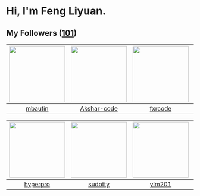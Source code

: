 # Hi, I'm Feng Liyuan.

## My Followers ([101](https://github.com/SunRunAway?tab=followers))

| <img src="https://avatars.githubusercontent.com/u/552936?v=4" width="150" height="150" /> | <img src="https://avatars.githubusercontent.com/u/59618640?v=4" width="150" height="150" /> | <img src="https://avatars.githubusercontent.com/u/13307594?v=4" width="150" height="150" /> | <img src="https://avatars.githubusercontent.com/u/1446531?v=4" width="150" height="150" /> |
| :---------------------------------------------------------------------------------------: | :-----------------------------------------------------------------------------------------: | :-----------------------------------------------------------------------------------------: | :----------------------------------------------------------------------------------------: |
|                           [mbautin](https://github.com/mbautin)                           |                        [Akshar-code](https://github.com/Akshar-code)                        |                            [fxrcode](https://github.com/fxrcode)                            |                           [JmPotato](https://github.com/JmPotato)                          |

| <img src="https://avatars.githubusercontent.com/u/2445111?v=4" width="150" height="150" /> | <img src="https://avatars.githubusercontent.com/u/4898483?v=4" width="150" height="150" /> | <img src="https://avatars.githubusercontent.com/u/588162?v=4" width="150" height="150" /> | <img src="https://avatars.githubusercontent.com/u/35601156?v=4" width="150" height="150" /> |
| :----------------------------------------------------------------------------------------: | :----------------------------------------------------------------------------------------: | :---------------------------------------------------------------------------------------: | :-----------------------------------------------------------------------------------------: |
|                           [hyperpro](https://github.com/hyperpro)                          |                            [sudotty](https://github.com/sudotty)                           |                            [ylm201](https://github.com/ylm201)                            |                        [macrostring](https://github.com/macrostring)                        |